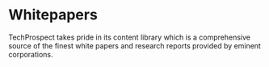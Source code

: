 # Whitepapers
TechProspect takes pride in its content library which is a comprehensive source of the finest white papers and research reports provided by eminent corporations.
